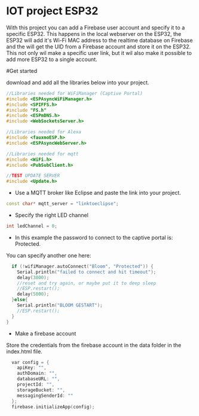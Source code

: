 # IOT project ESP32

With this project you can add a Firebase user account and specify it to a specific ESP32. This happens in the local webserver on the ESP32, the ESP32 will add it's Wi-Fi MAC address to the realtime database on Firebase and the will get the UID from a Firebase account and store it on the ESP32. This not only wil make a specific user link, but it wil also make it possible to add more ESP32 to a single account.

#Get started

download and add all the libraries below into your project.

```cpp
//Libraries needed for WiFiManager (Captive Portal)
#include <ESPAsyncWiFiManager.h>
#include <SPIFFS.h>
#include "FS.h"
#include <ESPmDNS.h>
#include <WebSocketsServer.h>

//Libraries needed for Alexa
#include <fauxmoESP.h>
#include <ESPAsyncWebServer.h>

//Libraries needed for mqtt
#include <WiFi.h>
#include <PubSubClient.h>

//TEST UPDATE SERVER
#include <Update.h>

```

- Use a MQTT broker like Eclipse and paste the link into your project.

```cpp
const char* mqtt_server = "linktoeclipse";

```

- Specify the right LED channel

```cpp
int ledChannel = 0;

```

- In this example the password to connect to the captive portal is: Protected.

You can specify another one here:

```cpp
  if (!wifiManager.autoConnect("Bloom", "Protected")) {
    Serial.println("failed to connect and hit timeout");
    delay(3000);
    //reset and try again, or maybe put it to deep sleep
    //ESP.restart();
    delay(5000);
  }else{
    Serial.println("BLOOM GESTART");
    //ESP.restart();
  }
}

```

- Make a firebase account

Store the credentials from the firebase account in the data folder in the index.html file.

```cpp
  var config = {
    apiKey: "",
    authDomain: "",
    databaseURL: "",
    projectId: "",
    storageBucket: "",
    messagingSenderId: ""
  };
  firebase.initializeApp(config);
  
```

